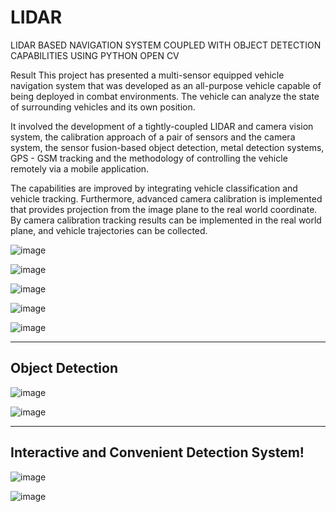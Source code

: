 # LIDAR
LIDAR BASED NAVIGATION SYSTEM COUPLED WITH OBJECT DETECTION CAPABILITIES USING PYTHON OPEN CV 


Result
This  project  has  presented  a  multi-sensor  equipped  vehicle  navigation  system that  was  developed as an all-purpose vehicle capable of being deployed in combat environments. The vehicle can analyze the state of surrounding vehicles and its own position.  

It  involved  the  development of a tightly-coupled LIDAR and camera vision system, the calibration  approach of a pair of sensors and the camera  system,  the sensor fusion-based object detection, metal detection systems, GPS - GSM tracking and the methodology of controlling the vehicle remotely via a mobile application.

The capabilities are improved by integrating vehicle classification and vehicle tracking. Furthermore, advanced camera calibration is implemented that provides projection from the image plane to the real world coordinate. By camera calibration tracking results can be implemented in the real world plane, and vehicle trajectories can be collected. 




![image](https://user-images.githubusercontent.com/106553324/179304557-3972d9ea-7dcf-4f9a-acc7-6ee3a7c6d18b.png)



![image](https://user-images.githubusercontent.com/106553324/179304570-66cfaa40-29f6-43a2-b45d-91c353d36104.png)



![image](https://user-images.githubusercontent.com/106553324/179304597-bcabb1f5-d04a-4999-9c5b-e25a88f920be.png)




![image](https://user-images.githubusercontent.com/106553324/179304622-bc3ad4b6-9140-4864-b284-00a565afa981.png)



![image](https://user-images.githubusercontent.com/106553324/179304632-ea27a4d4-ad44-4ead-ad04-d299400fd094.png)

----------------
Object Detection
----------------

![image](https://user-images.githubusercontent.com/106553324/179307747-59d4e98d-59dc-4e81-9c58-532d823b2f0c.png)


![image](https://user-images.githubusercontent.com/106553324/179307777-ac50756c-990e-434c-8e0f-426fc732112c.png)


--------------------------------------------
Interactive and Convenient Detection System!
--------------------------------------------

![image](https://user-images.githubusercontent.com/106553324/179307864-e1709d51-a043-4bd3-9346-b363a4e9d966.png)

![image](https://user-images.githubusercontent.com/106553324/179307887-6a8b355f-5670-440d-a8be-6c8a435058f1.png)









